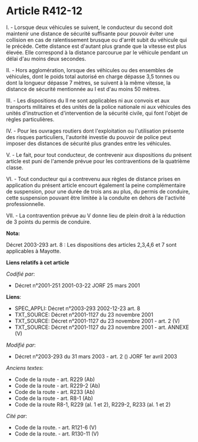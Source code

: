 # Article R412-12

I. - Lorsque deux véhicules se suivent, le conducteur du second doit maintenir une distance de sécurité suffisante pour
pouvoir éviter une collision en cas de ralentissement brusque ou d'arrêt subit du véhicule qui le précède. Cette distance est
d'autant plus grande que la vitesse est plus élevée. Elle correspond à la distance parcourue par le véhicule pendant un délai
d'au moins deux secondes.

II. - Hors agglomération, lorsque des véhicules ou des ensembles de véhicules, dont le poids total autorisé en charge dépasse
3,5 tonnes ou dont la longueur dépasse 7 mètres, se suivent à la même vitesse, la distance de sécurité mentionnée au I est
d'au moins 50 mètres.

III. - Les dispositions du II ne sont applicables ni aux convois et aux transports militaires et des unités de la police
nationale ni aux véhicules des unités d'instruction et d'intervention de la sécurité civile, qui font l'objet de règles
particulières.

IV. - Pour les ouvrages routiers dont l'exploitation ou l'utilisation présente des risques particuliers, l'autorité investie
du pouvoir de police peut imposer des distances de sécurité plus grandes entre les véhicules.

V. - Le fait, pour tout conducteur, de contrevenir aux dispositions du présent article est puni de l'amende prévue pour les
contraventions de la quatrième classe.

VI. - Tout conducteur qui a contrevenu aux règles de distance prises en application du présent article encourt également la
peine complémentaire de suspension, pour une durée de trois ans au plus, du permis de conduire, cette suspension pouvant être
limitée à la conduite en dehors de l'activité professionnelle.

VII. - La contravention prévue au V donne lieu de plein droit à la réduction de 3 points du permis de conduire.

**Nota:**

Décret 2003-293 art. 8 : Les dispositions des articles 2,3,4,6 et 7 sont applicables à Mayotte.

**Liens relatifs à cet article**

_Codifié par_:

  - Décret n°2001-251 2001-03-22 JORF 25 mars 2001

**Liens**:

  - SPEC_APPLI: Décret n°2003-293 2002-12-23 art. 8
  - TXT_SOURCE: Décret n°2001-1127 du 23 novembre 2001
  - TXT_SOURCE: Décret n°2001-1127 du 23 novembre 2001 - art. 2 (V)
  - TXT_SOURCE: Décret n°2001-1127 du 23 novembre 2001 - art. ANNEXE (V)

_Modifié par_:

  - Décret n°2003-293 du 31 mars 2003 - art. 2 () JORF 1er avril 2003

_Anciens textes_:

  - Code de la route - art. R229 (Ab)
  - Code de la route - art. R229-2 (Ab)
  - Code de la route - art. R233 (Ab)
  - Code de la route - art. R8-1 (Ab)
  - Code de la route R8-1, R229 (al. 1 et 2), R229-2, R233 (al. 1 et 2)

_Cité par_:

  - Code de la route. - art. R121-6 (V)
  - Code de la route. - art. R130-11 (V)
